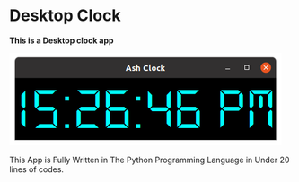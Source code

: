 # Desktop Clock

**This is a Desktop clock app**

![Clock Icon](clock.png)

<p>This App is Fully Written in The Python Programming Language in Under 20 lines of codes.<p>